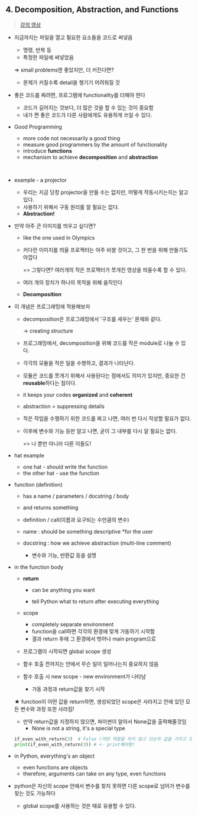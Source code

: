 ## 4. Decomposition, Abstraction, and Functions

> [강의 영상](https://www.youtube.com/watch?v=MjbuarJ7SE0)



- 지금까지는 파일을 열고 필요한 요소들을 코드로 써넣음

  - 명령, 반복 등
  - 특정한 파일에 써넣었음

  => small problems엔 좋았지만, 더 커진다면?

   - 문제가 커질수록 detail을 챙기기 어려워질 것

     

- 좋은 코드를 짜려면, 프로그램에 functionality를 더해야 한다

  - 코드가 길어지는 것보다, 더 많은 것을 할 수 있는 것이 중요함
  - 내가 짠 좋은 코드가 다른 사람에게도 유용하게 쓰일 수 있다.



- Good Programming
  - more code not necessarily a good thing
  - measure good programmers by the amount of functionality
  - introduce **functions**
  - mechanism to achieve **decomposition** and **abstraction**

​	

- example - a projector
  - 우리는 지금 당장 projector을 만들 수는 없지만, 어떻게 작동시키는지는 알고 있다.
  - 사용하기 위해서 구동 원리를 알 필요는 없다. 
  - **Abstraction!**



- 만약 아주 큰 이미지를 띄우고 싶다면?

  - like the one used in Olympics

  - 커다란 이미지를 띄울 프로젝터는 아주 비쌀 것이고, 그 한 번을 위해 만들기도 아깝다

    => 그렇다면? 여러개의 작은 프로젝터가 쪼개진 영상을 띄울수록 할 수 있다.

  - 여러 개의 장치가 하나의 목적을 위해 움직인다

  - **Decomposition**



- 이 개념은 프로그래밍에 적용해보자

  - decomposition은 프로그래밍에서 '구조를 세우는'  문제와 같다.

    -> creating structure

  - 프로그래밍에서, decomposition을 위해 코드를 작은 module로 나눌 수 있다.

  - 각각의 모듈을 작은 일을 수행하고, 결과가 나타난다.

  - 모듈은 코드를 쪼개기 위해서 사용된다는 점에서도 의미가 있지만, 중요한 건 **reusable**하다는 점이다. 

  - it keeps your codes **organized** and **coherent**

    

  - abstraction =  suppressing details

  - 작은 작업을 수행하기 위한 코드를 짜고 나면, 여러 번 다시 작성할 필요가 없다.

  - 이후에 변수와 기능 등만 알고 나면, 굳이 그 내부를 다시 알 필요는 없다.

    => 나 뿐만 아니라 다른 이들도!



- hat example
  - one hat - should write the function
  - the other hat - use the function



- function (definition)

  - has a name / parameters / docstring / body 

  - and returns something

  - definition / call(이름과 요구되는 수만큼의 변수)

  - name : should be something descriptive *for the user

  - docstring : how we achieve abstraction (multi-line comment)

    - 변수와 기능, 반환값 등을 설명

    

- in the function body

  - **return** 

    - can be anything you want

    - tell Python what to return after executing everything

  - scope

    - completely separate environment
    - function을 call하면 각각의 환경에 맞게 가동하기 시작함
    - 결과 return 후에 그 환경에서 벗어나 main program으로 

  - 프로그램이 시작되면 global scope 생성

  - 함수 호출 전까지는 안에서 무슨 일이 일어나는지 중요하지 않음

  - 함수 호출 시 new scope - new environment가 나타남

    - 가동 과정과 return값을 찾기 시작

  ★ function이 어떤 값을 return하면, 생성되었던 scope은 사라지고 안에 있던 모든 변수와 과정 또한 사라짐!

  - 만약 return값을 지정하지 않으면, 파이썬이 알아서 None값을 출력해줄것임
    - None is not a string, it's a special type 

  ```python
  if_even_with_return(3)  # False (어떤 역할을 하지 않고 단순히 값을 가지고 있을 뿐(just sitting there) , 값을 보려면?)
  print(if_even_with_return(3)) # <- print해야함!
  ```

  

- in Python, everything's an object
  - even functions are objects
  - therefore, arguments can take on any type, even functions

 

- python은 자신의 scope 안에서 변수를 찾지 못하면 다른 scope로 넘어가 변수를 찾는 것도 가능하다
  - global scope를 사용하는 것은 때로 유용할 수 있다.  